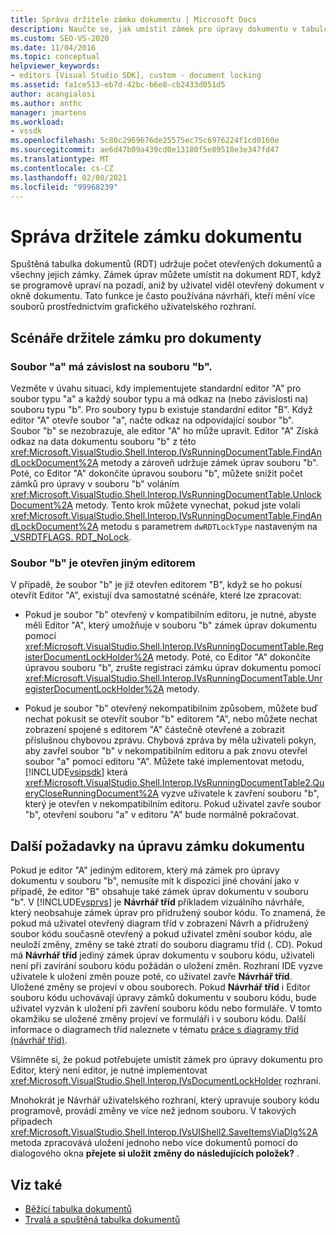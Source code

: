 ```yaml
---
title: Správa držitele zámku dokumentu | Microsoft Docs
description: Naučte se, jak umístit zámek pro úpravy dokumentu v tabulce spuštěných dokumentů, aniž by uživatel viděl otevřený dokument v okně dokumentu.
ms.custom: SEO-VS-2020
ms.date: 11/04/2016
ms.topic: conceptual
helpviewer_keywords:
- editors [Visual Studio SDK], custom - document locking
ms.assetid: fa1ce513-eb7d-42bc-b6e8-cb2433d051d5
author: acangialosi
ms.author: anthc
manager: jmartens
ms.workload:
- vssdk
ms.openlocfilehash: 5c80c2969676de25575ec75c6976224f1cd0160e
ms.sourcegitcommit: ae6d47b09a439cd0e13180f5e89510e3e347fd47
ms.translationtype: MT
ms.contentlocale: cs-CZ
ms.lasthandoff: 02/08/2021
ms.locfileid: "99968239"
---
```

# <a name="document-lock-holder-management"></a>Správa držitele zámku dokumentu

Spuštěná tabulka dokumentů (RDT) udržuje počet otevřených dokumentů a všechny jejich zámky. Zámek úprav můžete umístit na dokument RDT, když se programově upraví na pozadí, aniž by uživatel viděl otevřený dokument v okně dokumentu. Tato funkce je často používána návrháři, kteří mění více souborů prostřednictvím grafického uživatelského rozhraní.

## <a name="document-lock-holder-scenarios"></a>Scénáře držitele zámku pro dokumenty

### <a name="file-a-has-a-dependence-on-file-b"></a>Soubor "a" má závislost na souboru "b".

Vezměte v úvahu situaci, kdy implementujete standardní editor "A" pro soubor typu "a" a každý soubor typu a má odkaz na (nebo závislosti na) souboru typu "b". Pro soubory typu b existuje standardní editor "B". Když editor "A" otevře soubor "a", načte odkaz na odpovídající soubor "b". Soubor "b" se nezobrazuje, ale editor "A" ho může upravit. Editor "A" Získá odkaz na data dokumentu souboru "b" z této <xref:Microsoft.VisualStudio.Shell.Interop.IVsRunningDocumentTable.FindAndLockDocument%2A> metody a zároveň udržuje zámek úprav souboru "b". Poté, co Editor "A" dokončíte úpravou souboru "b", můžete snížit počet zámků pro úpravy v souboru "b" voláním <xref:Microsoft.VisualStudio.Shell.Interop.IVsRunningDocumentTable.UnlockDocument%2A> metody. Tento krok můžete vynechat, pokud jste volali <xref:Microsoft.VisualStudio.Shell.Interop.IVsRunningDocumentTable.FindAndLockDocument%2A> metodu s parametrem `dwRDTLockType` nastaveným na [_VSRDTFLAGS. RDT_NoLock](<xref:Microsoft.VisualStudio.Shell.Interop._VSRDTFLAGS.RDT_NoLock>).

### <a name="file-b-is-opened-by-a-different-editor"></a>Soubor "b" je otevřen jiným editorem

V případě, že soubor "b" je již otevřen editorem "B", když se ho pokusí otevřít Editor "A", existují dva samostatné scénáře, které lze zpracovat:

- Pokud je soubor "b" otevřený v kompatibilním editoru, je nutné, abyste měli Editor "A", který umožňuje v souboru "b" zámek úprav dokumentu pomocí <xref:Microsoft.VisualStudio.Shell.Interop.IVsRunningDocumentTable.RegisterDocumentLockHolder%2A> metody. Poté, co Editor "A" dokončíte úpravou souboru "b", zrušte registraci zámku úprav dokumentu pomocí <xref:Microsoft.VisualStudio.Shell.Interop.IVsRunningDocumentTable.UnregisterDocumentLockHolder%2A> metody.

- Pokud je soubor "b" otevřený nekompatibilním způsobem, můžete buď nechat pokusit se otevřít soubor "b" editorem "A", nebo můžete nechat zobrazení spojené s editorem "A" částečně otevřené a zobrazit příslušnou chybovou zprávu. Chybová zpráva by měla uživateli pokyn, aby zavřel soubor "b" v nekompatibilním editoru a pak znovu otevřel soubor "a" pomocí editoru "A". Můžete také implementovat metodu, [!INCLUDE[vsipsdk](../extensibility/includes/vsipsdk_md.md)] která <xref:Microsoft.VisualStudio.Shell.Interop.IVsRunningDocumentTable2.QueryCloseRunningDocument%2A> vyzve uživatele k zavření souboru "b", který je otevřen v nekompatibilním editoru. Pokud uživatel zavře soubor "b", otevření souboru "a" v editoru "A" bude normálně pokračovat.

## <a name="additional-document-edit-lock-considerations"></a>Další požadavky na úpravu zámku dokumentu

Pokud je editor "A" jediným editorem, který má zámek pro úpravy dokumentu v souboru "b", nemusíte mít k dispozici jiné chování jako v případě, že editor "B" obsahuje také zámek úprav dokumentu v souboru "b". V [!INCLUDE[vsprvs](../code-quality/includes/vsprvs_md.md)] je **Návrhář tříd** příkladem vizuálního návrháře, který neobsahuje zámek úprav pro přidružený soubor kódu. To znamená, že pokud má uživatel otevřený diagram tříd v zobrazení Návrh a přidružený soubor kódu současně otevřený a pokud uživatel změní soubor kódu, ale neuloží změny, změny se také ztratí do souboru diagramu tříd (. CD). Pokud má **Návrhář tříd** jediný zámek úprav dokumentu v souboru kódu, uživateli není při zavírání souboru kódu požádán o uložení změn. Rozhraní IDE vyzve uživatele k uložení změn pouze poté, co uživatel zavře **Návrhář tříd**. Uložené změny se projeví v obou souborech. Pokud **Návrhář tříd** i Editor souboru kódu uchovávají úpravy zámků dokumentu v souboru kódu, bude uživatel vyzván k uložení při zavření souboru kódu nebo formuláře. V tomto okamžiku se uložené změny projeví ve formuláři i v souboru kódu. Další informace o diagramech tříd naleznete v tématu [práce s diagramy tříd (návrhář tříd)](../ide/class-designer/designing-and-viewing-classes-and-types.md).

Všimněte si, že pokud potřebujete umístit zámek pro úpravy dokumentu pro Editor, který není editor, je nutné implementovat <xref:Microsoft.VisualStudio.Shell.Interop.IVsDocumentLockHolder> rozhraní.

Mnohokrát je Návrhář uživatelského rozhraní, který upravuje soubory kódu programově, provádí změny ve více než jednom souboru. V takových případech <xref:Microsoft.VisualStudio.Shell.Interop.IVsUIShell2.SaveItemsViaDlg%2A> metoda zpracovává uložení jednoho nebo více dokumentů pomocí do dialogového okna **přejete si uložit změny do následujících položek?** .

## <a name="see-also"></a>Viz také

- [Běžící tabulka dokumentů](../extensibility/internals/running-document-table.md)
- [Trvalá a spuštěná tabulka dokumentů](../extensibility/internals/persistence-and-the-running-document-table.md)
